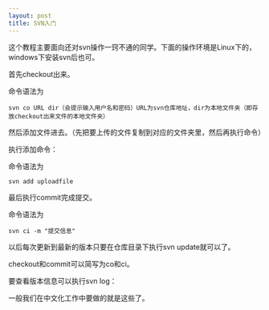 ```yaml
--- 
layout: post
title: SVN入门
---
```

这个教程主要面向还对svn操作一窍不通的同学。下面的操作环境是Linux下的，windows下安装svn后也可。

首先checkout出来。

命令语法为

    svn co URL dir（会提示输入用户名和密码）URL为svn仓库地址，dir为本地文件夹（即存放checkout出来文件的本地文件夹）
    
然后添加文件进去。（先把要上传的文件复制到对应的文件夹里，然后再执行命令）

执行添加命令：

命令语法为

    svn add uploadfile

最后执行commit完成提交。

命令语法为

    svn ci -m "提交信息"

以后每次更新到最新的版本只要在仓库目录下执行svn update就可以了。

checkout和commit可以简写为co和ci。

要查看版本信息可以执行svn log：

一般我们在中文化工作中要做的就是这些了。
